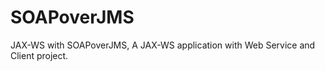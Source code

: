 SOAPoverJMS
===========

JAX-WS with SOAPoverJMS, A JAX-WS application with Web Service and Client project.
  
